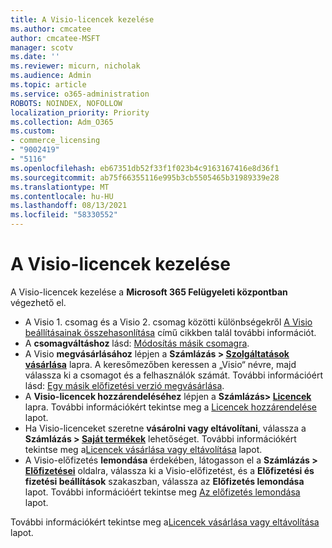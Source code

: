 ```yaml
---
title: A Visio-licencek kezelése
ms.author: cmcatee
author: cmcatee-MSFT
manager: scotv
ms.date: ''
ms.reviewer: micurn, nicholak
ms.audience: Admin
ms.topic: article
ms.service: o365-administration
ROBOTS: NOINDEX, NOFOLLOW
localization_priority: Priority
ms.collection: Adm_O365
ms.custom:
- commerce_licensing
- "9002419"
- "5116"
ms.openlocfilehash: eb67351db52f33f1f023b4c9163167416e8d36f1
ms.sourcegitcommit: ab75f66355116e995b3cb5505465b31989339e28
ms.translationtype: MT
ms.contentlocale: hu-HU
ms.lasthandoff: 08/13/2021
ms.locfileid: "58330552"
---
```

# <a name="visio-license-management"></a>A Visio-licencek kezelése

A Visio-licencek kezelése a **Microsoft 365 Felügyeleti központban** végezhető el.

- A Visio 1. csomag és a Visio 2. csomag közötti különbségekről [A Visio beállításainak összehasonlítása](https://www.microsoft.com/microsoft-365/visio/microsoft-visio-plans-and-pricing-compare-visio-options?rtc=1) című cikkben talál további információt.
- A **csomagváltáshoz** lásd: [Módosítás másik csomagra](https://docs.microsoft.com/microsoft-365/commerce/subscriptions/upgrade-to-different-plan).
- A Visio **megvásárlásához** lépjen a **Számlázás > [Szolgáltatások vásárlása](https://go.microsoft.com/fwlink/p/?linkid=868433)** lapra. A keresőmezőben keressen a „Visio“ névre, majd válassza ki a csomagot és a felhasználók számát. További információért lásd: [Egy másik előfizetési verzió megvásárlása](https://docs.microsoft.com/microsoft-365/commerce/try-or-buy-microsoft-365#buy-a-different-subscription).
- A **Visio-licencek hozzárendeléséhez** lépjen a **Számlázás> [Licencek](https://go.microsoft.com/fwlink/p/?linkid=842264)** lapra. További információkért tekintse meg a [Licencek hozzárendelése](https://docs.microsoft.com/microsoft-365/admin/manage/assign-licenses-to-users) lapot.
- Ha Visio-licenceket szeretne **vásárolni vagy eltávolítani**, válassza a **Számlázás > [Saját termékek](https://go.microsoft.com/fwlink/p/?linkid=842054)** lehetőséget. További információkért tekintse meg a[Licencek vásárlása vagy eltávolítása](https://docs.microsoft.com/microsoft-365/commerce/licenses/buy-licenses#buy-or-remove-licenses-for-your-business-subscription) lapot.
- A Visio-előfizetés **lemondása** érdekében, látogasson el a **Számlázás > [Előfizetései](https://go.microsoft.com/fwlink/p/?linkid=842054)** oldalra, válassza ki a Visio-előfizetést, és a **Előfizetési és fizetési beállítások** szakaszban, válassza az **Előfizetés lemondása** lapot. További információért tekintse meg [Az előfizetés lemondása](https://docs.microsoft.com/microsoft-365/commerce/subscriptions/cancel-your-subscription) lapot.

További információkért tekintse meg a[Licencek vásárlása vagy eltávolítása](https://docs.microsoft.com/microsoft-365/commerce/licenses/buy-licenses) lapot.